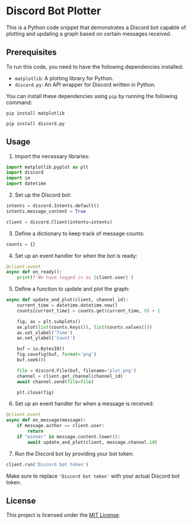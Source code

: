 # Discord Bot Plotter

This is a Python code snippet that demonstrates a Discord bot capable of plotting and updating a graph based on certain messages received.

## Prerequisites

To run this code, you need to have the following dependencies installed:

- `matplotlib`: A plotting library for Python.
- `discord.py`: An API wrapper for Discord written in Python.

You can install these dependencies using `pip` by running the following command:

```
pip install matplotlib

pip install discord.py
```

## Usage

1. Import the necessary libraries:

```python
import matplotlib.pyplot as plt
import discord
import io
import datetime
```

2. Set up the Discord bot:

```python
intents = discord.Intents.default()
intents.message_content = True

client = discord.Client(intents=intents)
```

3. Define a dictionary to keep track of message counts:

```python
counts = {}
```

4. Set up an event handler for when the bot is ready:

```python
@client.event
async def on_ready():
    print(f'We have logged in as {client.user}')
```

5. Define a function to update and plot the graph:

```python
async def update_and_plot(client, channel_id):
    current_time = datetime.datetime.now()
    counts[current_time] = counts.get(current_time, 0) + 1

    fig, ax = plt.subplots()
    ax.plot(list(counts.keys()), list(counts.values()))
    ax.set_xlabel('Time')
    ax.set_ylabel('Count')

    buf = io.BytesIO()
    fig.savefig(buf, format='png')
    buf.seek(0)

    file = discord.File(buf, filename='plot.png')
    channel = client.get_channel(channel_id)
    await channel.send(file=file)

    plt.close(fig)
```

6. Set up an event handler for when a message is received:

```python
@client.event
async def on_message(message):
    if message.author == client.user:
        return
    if "winner" in message.content.lower():
        await update_and_plot(client, message.channel.id)
```

7. Run the Discord bot by providing your bot token:

```python
client.run('Discord bot token')
```

Make sure to replace `'Discord bot token'` with your actual Discord bot token.

## License

This project is licensed under the [MIT License](LICENSE).
